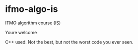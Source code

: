 # ifmo-algo-is

ITMO algorithm course (IS)


Youre welcome


C++ used. Not the best, but not the worst code you ever seen.
